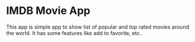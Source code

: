 # IMDB Movie App
This app is simple app to show list of popular and top rated movies around the world. It has some features like add to favorite, etc..
